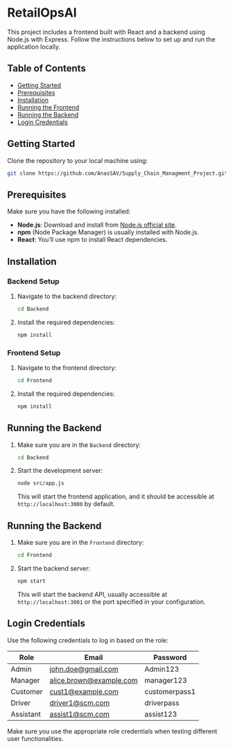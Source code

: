 
# RetailOpsAI

This project includes a frontend built with React and a backend using Node.js with Express. Follow the instructions below to set up and run the application locally.

## Table of Contents
- [Getting Started](#getting-started)
- [Prerequisites](#prerequisites)
- [Installation](#installation)
- [Running the Frontend](#running-the-frontend)
- [Running the Backend](#running-the-backend)
- [Login Credentials](#login-credentials)

## Getting Started

Clone the repository to your local machine using:
```bash
git clone https://github.com/AnasSAV/Supply_Chain_Managment_Project.git
```

## Prerequisites

Make sure you have the following installed:
- **Node.js**: Download and install from [Node.js official site](https://nodejs.org/).
- **npm** (Node Package Manager) is usually installed with Node.js.
- **React**: You’ll use npm to install React dependencies.

## Installation

### Backend Setup

1. Navigate to the backend directory:
   ```bash
   cd Backend
   ```

2. Install the required dependencies:
   ```bash
   npm install
   ```

### Frontend Setup

1. Navigate to the frontend directory:
   ```bash
   cd Frontend
   ```

2. Install the required dependencies:
   ```bash
   npm install
   ```

## Running the Backend

1. Make sure you are in the `Backend` directory:
   ```bash
   cd Backend
   ```

2. Start the development server:
   ```bash
   node src/app.js
   ```

   This will start the frontend application, and it should be accessible at `http://localhost:3000` by default.

## Running the Backend

1. Make sure you are in the `Frontend` directory:
   ```bash
   cd Frontend
   ```

2. Start the backend server:
   ```bash
   npm start
   ```

   This will start the backend API, usually accessible at `http://localhost:3001` or the port specified in your configuration.

## Login Credentials

Use the following credentials to log in based on the role:

| Role       | Email                    | Password      |
|------------|--------------------------|---------------|
| Admin      | john.doe@gmail.com       | Admin123      |
| Manager    | alice.brown@example.com  | manager123    |
| Customer   | cust1@example.com        | customerpass1 |
| Driver     | driver1@scm.com          | driverpass    |
| Assistant  | assist1@scm.com          | assist123     |

Make sure you use the appropriate role credentials when testing different user functionalities.
```
